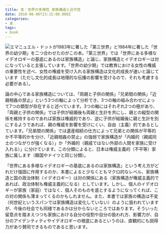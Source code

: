 ```yaml
---
title: 本：世界の多様性 家族構造と近代性
date: 2010-06-06T23:15:00.000Z
categories:
- 本
tags:
- book
---
```

[![](https://images-na.ssl-images-amazon.com/images/I/51aCmmPm6lL._SL180_.jpg)](http://www.amazon.co.jp/gp/product/4894346486?ie=UTF8&tag=yutakayamaguc-22&linkCode=xm2&camp=247&creativeASIN=4894346486)エマニュエル・ドットが1983年に著した「第三世界」と1984年に著した「世界の幼少期」を二つ合わせたのがこの本。「第三世界」では「世界にある多様なイデオロギーの基底にあるのは家族構造」と論じ、家族構造とイデオロギーは対になっていると主張しています。「世界の幼少期」では教育における女性の権威の重要性を述べ、女性の権威を受け入れる家族構造は文化的成長が速いと論じています（ただし文化的成長は地理的な伝播の影響を受けるので、それも考慮する必要がある）。

<!-- more -->

論の中心である家族構造については、「両親と子供の関係」「兄弟間の関係」「近親相姦の禁止」という3つの軸によって分析でき、3つの軸の組み合わせによって7つの類型が存在すると述べています。3つの軸にはそれぞれ2つの極があり、「両親と子供の関係」では子供が結婚後も両親と生計を共にし、親との縦型の関係を維持するのであれば家族は権威的であり、逆に子供が結婚後に親と生計を別にするようであれば、親の権威を影響を受けにくい、自由（主義）的であるとしています。「兄弟間の関係」では遺産相続の仕方によって兄弟との関係が平等的か不平等的かを分け、「近親相姦の禁止」の強弱で家族構造が「内婚的（親戚同士のつながりが強くなる）」か「外婚的（親戚ではない外部の人間を家族に受け入れる）」に分けています。この分類によると、日本は権威主義的（不平等）家族に属します（韓国やドイツと同じ分類）。

「世界にある多様なイデオロギーの基底にあるのは家族構造」という考え方がどれだけ強固に作用するのか、本書によると少なくともマクロ的なレベル、家族構造と国の政治体制（イデオロギー）は対の関係にある（家族構造が権威主義的であれば、政治体制も権威主義的になる）としています。しかし、個人のイデオロギーが家族（家庭）ではなく、個人そのものを底とするようになってくれば、この対の関係も薄まってくるのかもしれません。また、本書では家族の構造は不変（何世紀というスパンでは家族構造は変化していない）のように扱われていますが、今後の社会でも同様であるかは分からないところではあります。そういった留意点を踏まえつつも家族における自分の役割や自分の扱われ方、影響力が、自分のアイデンティティやイデオロギーの根底にあるというのは、直観的にも説得力があり賛同できるものであると思います。
